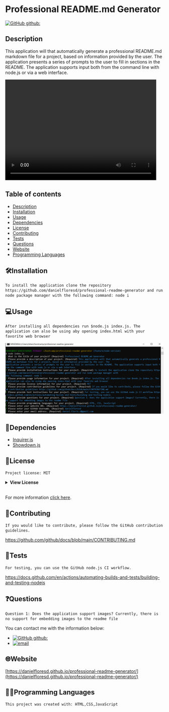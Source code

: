 # Professional README.md Generator

[![GitHub github:](https://img.shields.io/badge/license-MIT-blue.svg)](https://choosealicense.com/licenses/mit)
## Description   
<p>This application will that automatically generate a professional README.md markdown file for a project, based on information provided by the user. The application presents a series of prompts to the user to fill in sections in the README. The application supports input both from the command line with node.js or via a web interface.</p>   
<video width="480" height="320" controls autoplay>
  <source src="./assets/images/screencast.webm" type="video/webm">
</video> 

## Table of contents

  * [Description](#description)
  * [Installation](#🛠️installation)
  * [Usage](#💻usage)
  * [Dependencies](#🧩dependencies)
  * [License](#📛license)
  * [Contributing](#🤝contributing)
  * [Tests](#📃tests)
  * [Questions](#❓questions)
  * [Website](#🌐website)
  * [Programming Languages](#👨‍💻programming-languages)

## 🛠️Installation    
    To install the application clone the repository https://github.com/danielfloresd/professional-readme-generator and run node package manager with the following command: node i    
      
## 💻Usage    
    After installing all dependencies run $node.js index.js. The application can also be using aby opening index.html with your favorite web browser
<img src="./assets/images/nodejs.PNG"><img>  

## 🧩Dependencies   
* [Inquirer.js](https://www.npmjs.com/package/inquirer)
* [Showdown.js](https://www.npmjs.com/package/showdown)

## 📛License    
    Project license: MIT   
<details><summary><b>View License</b></summary>MIT License

Copyright (c) 2022 Daniel Flores D

Permission is hereby granted, free of charge, to any person obtaining a copy
of this software and associated documentation files (the "Software"), to deal
in the Software without restriction, including without limitation the rights
to use, copy, modify, merge, publish, distribute, sublicense, and/or sell
copies of the Software, and to permit persons to whom the Software is
furnished to do so, subject to the following conditions:

The above copyright notice and this permission notice shall be included in all
copies or substantial portions of the Software.

THE SOFTWARE IS PROVIDED "AS IS", WITHOUT WARRANTY OF ANY KIND, EXPRESS OR
IMPLIED, INCLUDING BUT NOT LIMITED TO THE WARRANTIES OF MERCHANTABILITY,
FITNESS FOR A PARTICULAR PURPOSE AND NONINFRINGEMENT. IN NO EVENT SHALL THE
AUTHORS OR COPYRIGHT HOLDERS BE LIABLE FOR ANY CLAIM, DAMAGES OR OTHER
LIABILITY, WHETHER IN AN ACTION OF CONTRACT, TORT OR OTHERWISE, ARISING FROM,
OUT OF OR IN CONNECTION WITH THE SOFTWARE OR THE USE OR OTHER DEALINGS IN THE
SOFTWARE.
</details></br>   
      
For more information [click here](https://choosealicense.com/licenses/mit).   

## 🤝Contributing    
    If you would like to contribute, please follow the GitHub contribution guidelines. 

https://github.com/github/docs/blob/main/CONTRIBUTING.md   
      
## 📃Tests    
    For testing, you can use the GitHub node.js CI workflow. 
https://docs.github.com/en/actions/automating-builds-and-tests/building-and-testing-nodejs   
      
## ❓Questions   
    Question 1: Does the application support images? Currently, there is no support for embedding images to the readme file    
  You can contact me with the information below:   
* [![GitHub github:](https://img.shields.io/badge/github:-danielfloresd-black.svg)](https://github.com/danielfloresd)   
* [![email](https://img.shields.io/badge/email:-daniel.flor3s.d@gmail.com-blue.svg)](mailto:daniel.flor3s.d@gmail.com)    
        
## 🌐Website    
[https://danielfloresd.github.io/professional-readme-generator/](https://danielfloresd.github.io/professional-readme-generator/)  

## 👨‍💻Programming Languages    
    This project was created with: HTML,CSS,JavaScript   
      
